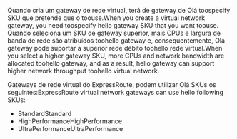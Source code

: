 <span data-ttu-id="7c984-101">Quando cria um gateway de rede virtual, terá de gateway de Olá toospecify SKU que pretende que o toouse.</span><span class="sxs-lookup"><span data-stu-id="7c984-101">When you create a virtual network gateway, you need toospecify hello gateway SKU that you want toouse.</span></span> <span data-ttu-id="7c984-102">Quando seleciona um SKU de gateway superior, mais CPUs e largura de banda de rede são atribuídos toohello gateway e, consequentemente, Olá gateway pode suportar a superior rede débito toohello rede virtual.</span><span class="sxs-lookup"><span data-stu-id="7c984-102">When you select a higher gateway SKU, more CPUs and network bandwidth are allocated toohello gateway, and as a result, hello gateway can support higher network throughput toohello virtual network.</span></span> 

<span data-ttu-id="7c984-103">Gateways de rede virtual do ExpressRoute, podem utilizar Olá SKUs os seguintes:</span><span class="sxs-lookup"><span data-stu-id="7c984-103">ExpressRoute virtual network gateways can use hello following SKUs:</span></span> 

* <span data-ttu-id="7c984-104">Standard</span><span class="sxs-lookup"><span data-stu-id="7c984-104">Standard</span></span>
* <span data-ttu-id="7c984-105">HighPerformance</span><span class="sxs-lookup"><span data-stu-id="7c984-105">HighPerformance</span></span>
* <span data-ttu-id="7c984-106">UltraPerformance</span><span class="sxs-lookup"><span data-stu-id="7c984-106">UltraPerformance</span></span>

